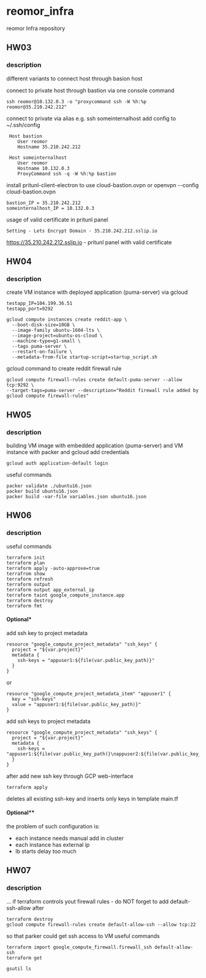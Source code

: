# reomor_infra
reomor Infra repository

## HW03
### description
different variants to connect host through basion host

connect to private host through bastion via one console command
```
ssh reomor@10.132.0.3 -o "proxycommand ssh -W %h:%p reomor@35.210.242.212"
```
connect to private via alias e.g. ssh someinternalhost
add config to ~/.ssh/config
```
 Host bastion
    User reomor
    Hostname 35.210.242.212

 Host someinternalhost
    User reomor
    Hostname 10.132.0.3
    ProxyCommand ssh -q -W %h:%p bastion
```
install pritunl-client-electron to use cloud-bastion.ovpn
or
openvpn --config cloud-bastion.ovpn
```
bastion_IP = 35.210.242.212
someinternalhost_IP = 10.132.0.3
```
usage of valid certificate in pritunl panel
```
Setting - Lets Encrypt Domain - 35.210.242.212.sslip.io
```
https://35.210.242.212.sslip.io - pritunl panel with valid certificate

## HW04
### description
create VM instance with deployed application (puma-server) via gcloud

```
testapp_IP=104.199.36.51
testapp_port=9292
```
```
gcloud compute instances create reddit-app \
  --boot-disk-size=10GB \
  --image-family ubuntu-1604-lts \
  --image-project=ubuntu-os-cloud \
  --machine-type=g1-small \
  --tags puma-server \
  --restart-on-failure \
  --metadata-from-file startup-script=startup_script.sh
```
gcloud command to create reddit firewall rule
```
gcloud compute firewall-rules create default-puma-server --allow tcp:9292 \
--target-tags=puma-server --description="Reddit firewall rule added by gcloud compute firewall-rules"
```

## HW05
### description
building VM image with embedded application (puma-server) and VM instance with packer and gcloud
add credentials
```
gcloud auth application-default login
```
useful commands
```
packer validate ./ubuntu16.json
packer build ubuntu16.json
packer build -var-file variables.json ubuntu16.json 
```
## HW06
### description
useful commands
```
terraform init
terraform plan
terraform apply -auto-approve=true
terrafrom show
terraform refresh
terraform output
terraform output app_external_ip
terraform taint google_compute_instance.app
terraform destroy
terraform fmt
```
#### Optional*
add ssh key to project metadata
```
resource "google_compute_project_metadata" "ssh_keys" {
  project = "${var.project}"
  metadata {
    ssh-keys = "appuser1:${file(var.public_key_path)}"
  }
}
```
or
```
resource "google_compute_project_metadata_item" "appuser1" {
  key = "ssh-keys"
  value = "appuser1:${file(var.public_key_path)}"
}

```
add ssh keys to project metadata
```
resource "google_compute_project_metadata" "ssh_keys" {
  project = "${var.project}"
  metadata {
    ssh-keys = "appuser1:${file(var.public_key_path)}\nappuser2:${file(var.public_key_path)}"
  }
}
```
after add new ssh key through GCP web-interface
```
terraform apply
```
deletes all existing ssh-key and inserts only keys in template main.tf
#### Optional**
the problem of such configuration is:
 - each instance needs manual add in cluster
 - each instance has external ip
 - lb starts delay too much

## HW07
### description
...
if terraform controls yout firewall rules - do NOT forget to add default-ssh-allow after 
```
terraform destroy
gcloud compute firewall-rules create default-allow-ssh --allow tcp:22
```
so that parker could get ssh access to VM
useful commands
```
terraform import google_compute_firewall.firewall_ssh default-allow-ssh
terraform get
```
```
gsutil ls
```
